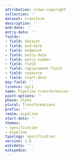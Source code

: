 ```yaml
---
attribution: crown-copyright
collection: ''
dataset: transform
description: ''
end-date: ''
entry-date: ''
fields:
- field: dataset
- field: end-date
- field: endpoint
- field: entry-date
- field: entry-number
- field: field
- field: replacement-field
- field: resource
- field: start-date
key-field: ''
licence: ogl3
name: Pipeline transformation
paint-options: ''
phase: alpha
plural: Transformations
prefix: ''
realm: pipeline
start-date: ''
themes:
- specification
- pipeline
typology: specification
version: 1.0
wikidata: ''
wikipedia: ''
---
```

